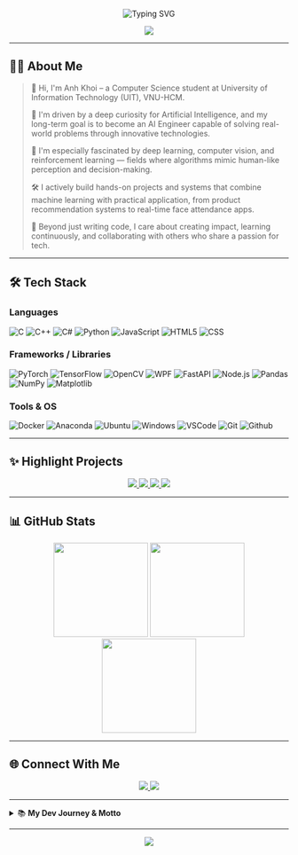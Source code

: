 <!-- Anh Khoi's Modern GitHub Profile README -->

<p align="center">
  <img src="https://readme-typing-svg.demolab.com?font=Fira+Code&weight=600&duration=3000&pause=1000&color=3AD1C9&background=060A0CD7&center=true&vCenter=true&width=500&lines=Hi+there%2C+I'm+Anh+Khoi!;AI+Engineer+in+the+making.;Welcome+to+my+coding+universe!+%F0%9F%9A%80" alt="Typing SVG" />
</p>

<div align="center">
  <img src="https://capsule-render.vercel.app/api?type=waving&color=0:fc466b,100:3f5efb&height=140&section=header&text=Welcome%20to%20Khoi's%20World!&fontSize=30&fontAlign=50&fontColor=ffffff" />
</div>

---

## 👨‍💻 About Me

> 👋 Hi, I'm Anh Khoi – a Computer Science student at University of Information Technology (UIT), VNU-HCM.
> 
> 🎯 I'm driven by a deep curiosity for Artificial Intelligence, and my long-term goal is to become an AI Engineer capable of solving real-world problems through innovative technologies.
> 
> 🧠 I'm especially fascinated by deep learning, computer vision, and reinforcement learning — fields where algorithms mimic human-like perception and decision-making.
> 
> 🛠️ I actively build hands-on projects and systems that combine machine learning with practical application, from product recommendation systems to real-time face attendance apps.
> 
> 🚀 Beyond just writing code, I care about creating impact, learning continuously, and collaborating with others who share a passion for tech.

---

## 🛠️ Tech Stack

### **Languages**
![C](https://img.shields.io/badge/C-00599C?style=for-the-badge&logo=c&logoColor=white)
![C++](https://img.shields.io/badge/C++-00599C?style=for-the-badge&logo=cplusplus&logoColor=white)
![C#](https://img.shields.io/badge/C%23-239120?style=for-the-badge&logo=csharp&logoColor=white)
![Python](https://img.shields.io/badge/Python-3670A0?style=for-the-badge&logo=python&logoColor=ffdd54)
![JavaScript](https://img.shields.io/badge/JavaScript-F7DF1E?style=for-the-badge&logo=javascript&logoColor=323330)
![HTML5](https://img.shields.io/badge/HTML5-e34c26?style=for-the-badge&logo=html5&logoColor=white)
![CSS](https://img.shields.io/badge/CSS-1572b6?style=for-the-badge&logo=css3&logoColor=white)


### **Frameworks / Libraries**
![PyTorch](https://img.shields.io/badge/PyTorch-EE4C2C?style=for-the-badge&logo=pytorch&logoColor=white)
![TensorFlow](https://img.shields.io/badge/TensorFlow-FF6F00?style=for-the-badge&logo=tensorflow&logoColor=white)
![OpenCV](https://img.shields.io/badge/OpenCV-27338e?style=for-the-badge&logo=opencv&logoColor=white)
![WPF](https://img.shields.io/badge/WPF-68217A?style=for-the-badge&logo=windows&logoColor=white)
![FastAPI](https://img.shields.io/badge/FastAPI-009688?style=for-the-badge&logo=fastapi&logoColor=white)
![Node.js](https://img.shields.io/badge/Node.js-339933?style=for-the-badge&logo=node.js&logoColor=white)
![Pandas](https://img.shields.io/badge/Pandas-150458?style=for-the-badge&logo=pandas&logoColor=white)
![NumPy](https://img.shields.io/badge/NumPy-013243?style=for-the-badge&logo=numpy&logoColor=white)
![Matplotlib](https://img.shields.io/badge/Matplotlib-3F4F75?style=for-the-badge&logo=matplotlib&logoColor=white)

### **Tools & OS**
![Docker](https://img.shields.io/badge/Docker-2496ED?style=for-the-badge&logo=docker&logoColor=white)
![Anaconda](https://img.shields.io/badge/Anaconda-44A833?style=for-the-badge&logo=anaconda&logoColor=white)
![Ubuntu](https://img.shields.io/badge/Ubuntu-E95420?style=for-the-badge&logo=ubuntu&logoColor=white)
![Windows](https://img.shields.io/badge/Windows-0078D6?style=for-the-badge&logo=windows&logoColor=white)
![VSCode](https://img.shields.io/badge/VSCode-007ACC?style=for-the-badge&logo=visual-studio-code&logoColor=white)
![Git](https://img.shields.io/badge/Git-F05032?style=for-the-badge&logo=git&logoColor=white)
![Github](https://img.shields.io/badge/Github-181717?style=for-the-badge&logo=github&logoColor=white)

---

## ✨ Highlight Projects

<div align="center">

<a href="https://github.com/KhoiBui16/Product-Recommendation-System">
  <img src="https://github-readme-stats.vercel.app/api/pin/?username=KhoiBui16&repo=Product-Recommendation-System&theme=radical" />
</a>
<a href="https://github.com/KhoiBui16/face-attendance-app">
  <img src="https://github-readme-stats.vercel.app/api/pin/?username=KhoiBui16&repo=face-attendance-app&theme=radical" />
</a>
<a href="https://github.com/KhoiBui16/catdog-classifier-inference-fastapi">
  <img src="https://github-readme-stats.vercel.app/api/pin/?username=KhoiBui16&repo=catdog-classifier-inference-fastapi&theme=radical" />
</a>
<a href="https://github.com/KhoiBui16/Project_Traffic_Sign_Detection">
  <img src="https://github-readme-stats.vercel.app/api/pin/?username=KhoiBui16&repo=Project_Traffic_Sign_Detection&theme=radical" />
</a>

</div>

---

## 📊 GitHub Stats

<div align="center">
  <img src="https://github-readme-stats.vercel.app/api?username=KhoiBui16&theme=radical&hide_border=false&include_all_commits=true&count_private=true" height="170"/>
  <img src="https://github-readme-streak-stats.herokuapp.com/?user=KhoiBui16&theme=radical&hide_border=false" height="170"/>
  <img src="https://github-readme-stats.vercel.app/api/top-langs/?username=KhoiBui16&theme=radical&hide_border=false&layout=compact" height="170"/>
</div>

---

## 🌐 Connect With Me

<p align="center">
  <a href="mailto:khoib1601@gmail.com">
    <img src="https://img.shields.io/badge/Gmail-khoib1601@gmail.com-D14836?style=for-the-badge&logo=gmail&logoColor=white"/>
  </a>
  <a href="https://www.linkedin.com/in/khoi-bui-86508b297/">
    <img src="https://img.shields.io/badge/LinkedIn-Khoi%20Bui-0077B5?style=for-the-badge&logo=linkedin&logoColor=white"/>
  </a>
</p>

---

<details>
<summary>📚 <b>My Dev Journey & Motto</b></summary>
<br>

> 🌱 Always learning, always curious.  
> 💡 Exploring AI, Data Science, and more.  
> 🤝 Open to collaboration and new opportunities.

> <img src="https://media.giphy.com/media/l41lFw057lAJQMwg0/giphy.gif" width="30"> "Code with purpose, learn with passion, and build for impact!"

</details>

---

<div align="center">
  <img src="https://capsule-render.vercel.app/api?type=waving&color=0:fc466b,100:3f5efb&height=100&section=footer"/>
</div>

